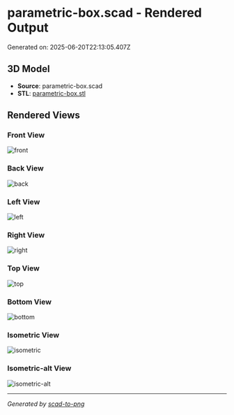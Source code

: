 # parametric-box.scad - Rendered Output

Generated on: 2025-06-20T22:13:05.407Z

## 3D Model

- **Source**: parametric-box.scad
- **STL**: [parametric-box.stl](./parametric-box.stl)

## Rendered Views

### Front View
![front](./front.png)

### Back View
![back](./back.png)

### Left View
![left](./left.png)

### Right View
![right](./right.png)

### Top View
![top](./top.png)

### Bottom View
![bottom](./bottom.png)

### Isometric View
![isometric](./isometric.png)

### Isometric-alt View
![isometric-alt](./isometric-alt.png)

---
*Generated by [scad-to-png](https://github.com/imjasonh/scad-to-png)*
